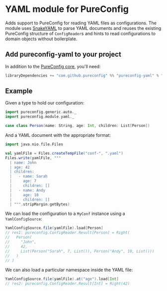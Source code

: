 # YAML module for PureConfig

Adds support to PureConfig for reading YAML files as configurations. The module uses [SnakeYAML](https://bitbucket.org/asomov/snakeyaml) to parse YAML documents and reuses the existing PureConfig structure
of `ConfigReader`s and hints to read configurations to domain objects without boilerplate.

## Add pureconfig-yaml to your project

In addition to the [PureConfig core](https://github.com/pureconfig/pureconfig), you'll need:

```scala
libraryDependencies += "com.github.pureconfig" %% "pureconfig-yaml" % "0.17.1"
```

## Example

Given a type to hold our configuration:

```scala
import pureconfig.generic.auto._
import pureconfig.module.yaml._

case class Person(name: String, age: Int, children: List[Person])
```

And a YAML document with the appropriate format:

```scala
import java.nio.file.Files

val yamlFile = Files.createTempFile("conf-", ".yaml")
Files.write(yamlFile, """
  | name: John
  | age: 42
  | children:
  |   - name: Sarah
  |     age: 7
  |     children: []
  |   - name: Andy
  |     age: 10
  |     children: []
  | """.stripMargin.getBytes)
```

We can load the configuration to a `MyConf` instance using a `YamlConfigSource`:

```scala
YamlConfigSource.file(yamlFile).load[Person]
// res1: pureconfig.ConfigReader.Result[Person] = Right(
//   Person(
//     "John",
//     42,
//     List(Person("Sarah", 7, List()), Person("Andy", 10, List()))
//   )
// )
```

We can also load a particular namespace inside the YAML file:

```scala
YamlConfigSource.file(yamlFile).at("age").load[Int]
// res2: pureconfig.ConfigReader.Result[Int] = Right(42)
```
